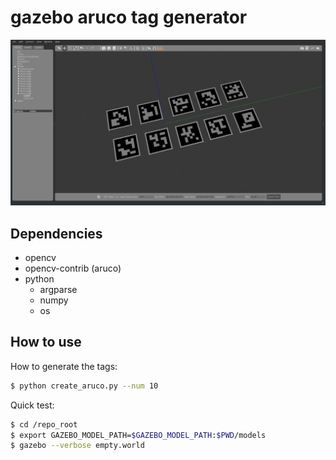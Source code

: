 # gazebo aruco tag generator
![Alt img](images/sample_tags.png)

## Dependencies

- opencv
- opencv-contrib (aruco)
- python
  - argparse
  - numpy
  - os

## How to use
How to generate the tags:
```bash
$ python create_aruco.py --num 10
```

Quick test:
```bash
$ cd /repo_root
$ export GAZEBO_MODEL_PATH=$GAZEBO_MODEL_PATH:$PWD/models
$ gazebo --verbose empty.world
```
